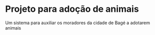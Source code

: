 # Projeto para adoção de animais
Um sistema para auxiliar os moradores da cidade de Bagé a adotarem animais
